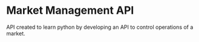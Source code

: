 # Market Management API

API created to learn python by developing an API to control operations of a market.
